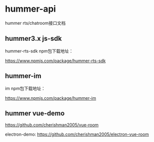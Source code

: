 # hummer-api
hummer rts/chatroom接口文档

## hummer3.x js-sdk

hummer-rts-sdk npm包下载地址：

https://www.npmjs.com/package/hummer-rts-sdk


## hummer-im 

im npm包下载地址：

https://www.npmjs.com/package/hummer-im

## hummer vue-demo

https://github.com/cherishman2005/vue-room

electron-demo:
https://github.com/cherishman2005/electron-vue-room


